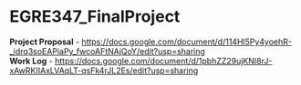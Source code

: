 # EGRE347_FinalProject

**Project Proposal** - https://docs.google.com/document/d/114Hl5Py4yoehR-_idrq3soEAPiaPy_fwcoAFtNAjQoY/edit?usp=sharing <br />
**Work Log** - https://docs.google.com/document/d/1pbhZZ29ujKNI8rJ-xAwRKIIAxLVAqLT-qsFk4rJL2Es/edit?usp=sharing <br />
